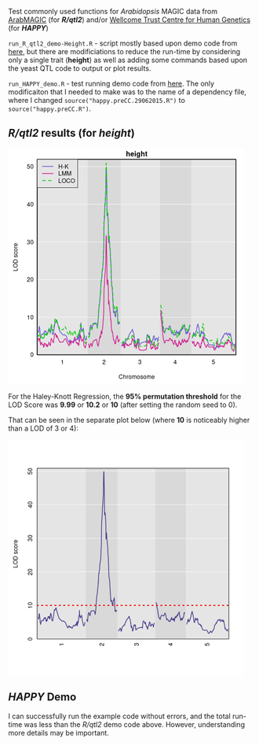 Test commonly used functions for *Arabidopsis* MAGIC data from [ArabMAGIC](https://github.com/rqtl/qtl2data/tree/main/ArabMAGIC) (for ***R/qtl2***) and/or [Wellcome Trust Centre for Human Genetics](http://mtweb.cs.ucl.ac.uk/mus/www/magic/) (for ***HAPPY***)

`run_R_qtl2_demo-Height.R` - script mostly based upon demo code from [here](https://kbroman.org/Talk_MAGIC2019/magic2019.pdf), but there are modificiations to reduce the run-time by considering only a single trait (**height**) as well as adding some commands based upon the yeast QTL code to output or plot results.

`run_HAPPY_demo.R` - test running demo code from [here](http://mtweb.cs.ucl.ac.uk/mus/www/magic/).  The only modificaiton that I needed to make was to the name of a dependency file, where I changed `source("happy.preCC.29062015.R")` to `source("happy.preCC.R")`.

## *R/qtl2* results (for *height*)

![](ArabidopsisMAGIC_Demo-HeightOnly-Combined_LOD.png)

For the Haley-Knott Regression, the **95% permutation threshold** for the LOD Score was **9.99** or **10.2** or **10** (after setting the random seed to 0).

That can be seen in the separate plot below (where **10** is noticeably higher than a LOD of 3 or 4):

![](ArabidopsisMAGIC_Demo-HeightOnly-HK_LOD.png)

## *HAPPY* Demo

I can successfully run the example code without errors, and the total run-time was less than the *R/qtl2* demo code above.  However, understanding more details may be important.
